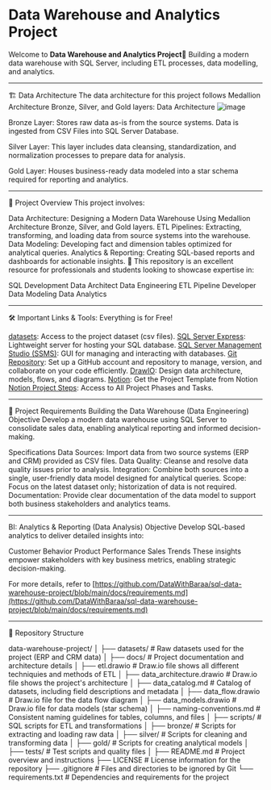 # Data Warehouse and Analytics Project
Welcome to **Data Warehouse and Analytics Project**🚀
Building a modern data warehouse with SQL Server, including ETL processes, data modelling, and analytics.

---
🏗️ Data Architecture
The data architecture for this project follows Medallion Architecture Bronze, Silver, and Gold layers: Data Architecture
![image](https://github.com/user-attachments/assets/0ce3c4a6-4fe2-48c9-a26b-71233ac5f031)

Bronze Layer: Stores raw data as-is from the source systems. Data is ingested from CSV Files into SQL Server Database.

Silver Layer: This layer includes data cleansing, standardization, and normalization processes to prepare data for analysis.

Gold Layer: Houses business-ready data modeled into a star schema required for reporting and analytics.

---
📖 Project Overview
This project involves:

Data Architecture: Designing a Modern Data Warehouse Using Medallion Architecture Bronze, Silver, and Gold layers.
ETL Pipelines: Extracting, transforming, and loading data from source systems into the warehouse.
Data Modeling: Developing fact and dimension tables optimized for analytical queries.
Analytics & Reporting: Creating SQL-based reports and dashboards for actionable insights.
🎯 This repository is an excellent resource for professionals and students looking to showcase expertise in:

SQL Development
Data Architect
Data Engineering
ETL Pipeline Developer
Data Modeling
Data Analytics

---

🛠️ Important Links & Tools:
Everything is for Free!

[datasets](https://github.com/DataWithBaraa/sql-data-warehouse-project/blob/main/datasets): Access to the project dataset (csv files).
[SQL Server Express](https://www.microsoft.com/en-us/sql-server/sql-server-downloads): Lightweight server for hosting your SQL database.
[SQL Server Management Studio (SSMS)](https://learn.microsoft.com/en-us/sql/ssms/download-sql-server-management-studio-ssms?view=sql-server-ver16): GUI for managing and interacting with databases.
[Git Repository](https://github.com/): Set up a GitHub account and repository to manage, version, and collaborate on your code efficiently.
[DrawIO](https://www.drawio.com/): Design data architecture, models, flows, and diagrams.
[Notion](https://www.notion.com/templates/sql-data-warehouse-project): Get the Project Template from Notion
[Notion Project Steps](https://thankful-pangolin-2ca.notion.site/SQL-Data-Warehouse-Project-16ed041640ef80489667cfe2f380b269?pvs=4): Access to All Project Phases and Tasks.

---

🚀 Project Requirements
Building the Data Warehouse (Data Engineering)
Objective
Develop a modern data warehouse using SQL Server to consolidate sales data, enabling analytical reporting and informed decision-making.

Specifications
Data Sources: Import data from two source systems (ERP and CRM) provided as CSV files.
Data Quality: Cleanse and resolve data quality issues prior to analysis.
Integration: Combine both sources into a single, user-friendly data model designed for analytical queries.
Scope: Focus on the latest dataset only; historization of data is not required.
Documentation: Provide clear documentation of the data model to support both business stakeholders and analytics teams.

---

BI: Analytics & Reporting (Data Analysis)
Objective
Develop SQL-based analytics to deliver detailed insights into:

Customer Behavior
Product Performance
Sales Trends
These insights empower stakeholders with key business metrics, enabling strategic decision-making.

For more details, refer to [https://github.com/DataWithBaraa/sql-data-warehouse-project/blob/main/docs/requirements.md](https://github.com/DataWithBaraa/sql-data-warehouse-project/blob/main/docs/requirements.md)

---

📂 Repository Structure

data-warehouse-project/
│
├── datasets/                           # Raw datasets used for the project (ERP and CRM data)
│
├── docs/                               # Project documentation and architecture details
│   ├── etl.drawio                      # Draw.io file shows all different techniquies and methods of ETL
│   ├── data_architecture.drawio        # Draw.io file shows the project's architecture
│   ├── data_catalog.md                 # Catalog of datasets, including field descriptions and metadata
│   ├── data_flow.drawio                # Draw.io file for the data flow diagram
│   ├── data_models.drawio              # Draw.io file for data models (star schema)
│   ├── naming-conventions.md           # Consistent naming guidelines for tables, columns, and files
│
├── scripts/                            # SQL scripts for ETL and transformations
│   ├── bronze/                         # Scripts for extracting and loading raw data
│   ├── silver/                         # Scripts for cleaning and transforming data
│   ├── gold/                           # Scripts for creating analytical models
│
├── tests/                              # Test scripts and quality files
│
├── README.md                           # Project overview and instructions
├── LICENSE                             # License information for the repository
├── .gitignore                          # Files and directories to be ignored by Git
└── requirements.txt                    # Dependencies and requirements for the project
